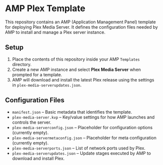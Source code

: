# AMP Plex Template

This repository contains an AMP (Application Management Panel) template for deploying Plex Media Server. It defines the configuration files needed by AMP to install and manage a Plex server instance.

## Setup
1. Place the contents of this repository inside your AMP `Templates` directory.
2. Create a new AMP instance and select **Plex Media Server** when prompted for a template.
3. AMP will download and install the latest Plex release using the settings in `plex-media-serverupdates.json`.

## Configuration Files
- `manifest.json` – Basic metadata that identifies the template.
- `plex-media-server.kvp` – Key/value settings for how AMP launches and controls the server.
- `plex-media-serverconfig.json` – Placeholder for configuration options (currently empty).
- `plex-media-servermetaconfig.json` – Placeholder for meta configuration (currently empty).
- `plex-media-serverports.json` – List of network ports used by Plex.
- `plex-media-serverupdates.json` – Update stages executed by AMP to download and install Plex.



